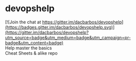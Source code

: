 # devopshelp

[![Join the chat at https://gitter.im/dacbarbos/devopshelp](https://badges.gitter.im/dacbarbos/devopshelp.svg)](https://gitter.im/dacbarbos/devopshelp?utm_source=badge&utm_medium=badge&utm_campaign=pr-badge&utm_content=badge)  
Help master the basics  
Cheat Sheets & alike repo
